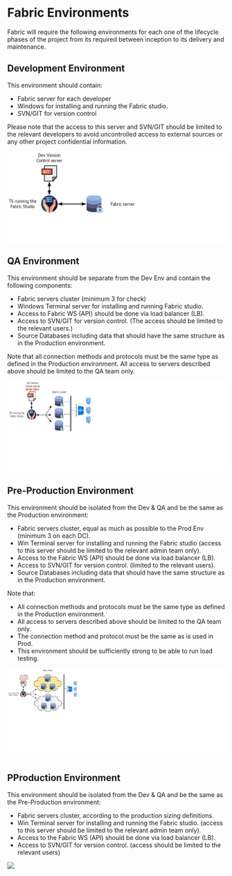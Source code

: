 # Fabric Environments

Fabric will require the following environments for each one of the lifecycle phases of the project from its required between inception to its delivery and maintenance.

## Development Environment

This environment should contain:
- Fabric server for each developer
- Windows for installing and running the Fabric studio.
- SVN/GIT for version control

Please note that the access to this server and SVN/GIT should be limited to the relevant developers to avoid uncontrolled access to external sources or any other project confidential information.

<img src="/articles/99_fabric_infras/devops/images/01_devop-devEnv.png">




## QA Environment

This environment should be separate from the Dev Env and contain the following components:

- Fabric servers cluster (minimum 3 for check)
- Windows Terminal server for installing and running Fabric studio.
- Access to Fabric WS (API) should be done via load balancer (LB).
- Access to SVN/GIT for version control. (The access should be limited to the relevant users.)
- Source Databases including data that should have the same structure as in the Production environment.


Note that all connection methods and protocols must be the same type as defined in the Production environment. 
All access to servers described above should be limited to the QA team only.

<img src="/articles/99_fabric_infras/devops/images/02_devop-QAEnv.png">


## Pre-Production Environment

This environment should be isolated from the Dev & QA and be the same as the Production environment:

- Fabric servers cluster, equal as much as possible to the Prod Env (minimum 3 on each DC).
- Win Terminal server for installing and running the Fabric studio (access to this server should be limited to the relevant admin team only).
- Access to the Fabric WS (API) should be done via load balancer (LB).
- Access to SVN/GIT for version control. (limited to the relevant users).
- Source Databases including data that should have the same structure as in the Production environment.


Note that:
- All connection methods and protocols must be the same type as defined in the Production environment. 
- All access to servers described above should be limited to the QA team only.
- The connection method and protocol must be the same as is used in Prod. 
- This environment should be sufficiently strong to be able to run load testing. 


<img src="/articles/99_fabric_infras/devops/images/03_devop-preProdEnv.png">


## PProduction Environment
This environment should be isolated from the Dev & QA and be the same as the Pre-Production environment:

- Fabric servers cluster, according to the production sizing definitions.
- Win Terminal server for installing and running the Fabric studio. (access to this server should be limited to the relevant admin team only).
- Access to the Fabric WS (API) should be done via load balancer (LB).
- Access to SVN/GIT for version control. (access should be limited to the relevant users)

<img src="/articles/99_fabric_infras/devops/images/03_devop-prodEnv.png">



